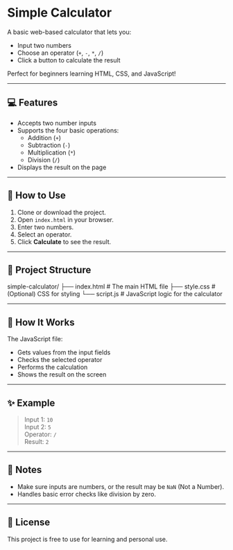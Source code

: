 # Simple Calculator

A basic web-based calculator that lets you:

- Input two numbers
- Choose an operator (`+`, `-`, `*`, `/`)
- Click a button to calculate the result

Perfect for beginners learning HTML, CSS, and JavaScript!

---

## 💻 Features

- Accepts two number inputs
- Supports the four basic operations:
  - Addition (`+`)
  - Subtraction (`-`)
  - Multiplication (`*`)
  - Division (`/`)
- Displays the result on the page

---

## 🚀 How to Use

1. Clone or download the project.
2. Open `index.html` in your browser.
3. Enter two numbers.
4. Select an operator.
5. Click **Calculate** to see the result.

---

## 📁 Project Structure
simple-calculator/
├── index.html # The main HTML file
├── style.css # (Optional) CSS for styling
└── script.js # JavaScript logic for the calculator

---

## 🧠 How It Works

The JavaScript file:
- Gets values from the input fields
- Checks the selected operator
- Performs the calculation
- Shows the result on the screen

---

## ✨ Example

>  Input 1: `10`  
>  Input 2: `5`  
>  Operator: `/`  
>  Result: `2`

---

## 📌 Notes

- Make sure inputs are numbers, or the result may be `NaN` (Not a Number).
- Handles basic error checks like division by zero.

---

## 📜 License

This project is free to use for learning and personal use.
